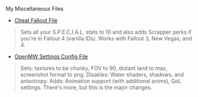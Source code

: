 
My Miscellaneous Files

- [Cheat Fallout File](./dl/fallout/cheat)
> Sets all your S.P.E.C.I.A.L. stats to 10 and also adds Scrapper perks if you're in Fallout 4 (vanilla IDs). Works with Fallout 3, New Vegas, and 4.
- [OpenMW Settings Config File](./dl/openmw/settings.cfg)
> Sets: textures to be chunky, FOV to 90, distant land to max, screenshot format to png.
Disables: Water shaders, shadows, and anisotropy.
Adds: Animation support (with additional anims), QoL settings.
There's more, but this is the major changes.